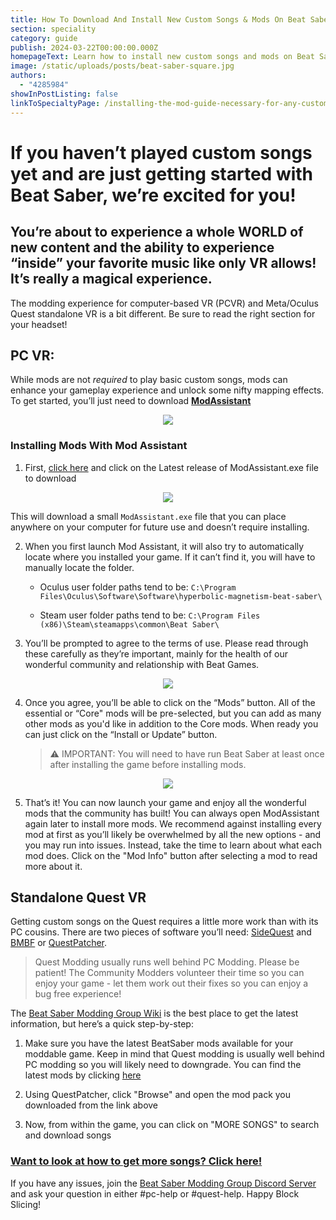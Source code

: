 ```yaml
---
title: How To Download And Install New Custom Songs & Mods On Beat Saber
section: speciality
category: guide
publish: 2024-03-22T00:00:00.000Z
homepageText: Learn how to install new custom songs and mods on Beat Saber with this guide!
image: /static/uploads/posts/beat-saber-square.jpg
authors:
  - "4285984"
showInPostListing: false
linkToSpecialtyPage: /installing-the-mod-guide-necessary-for-any-custom-songs
---
```


# If you haven’t played custom songs yet and are just getting started with Beat Saber, we’re excited for you!

## You’re about to experience a whole WORLD of new content and the ability to experience “inside” your favorite music like only VR allows! It’s really a magical experience.

The modding experience for computer-based VR (PCVR) and Meta/Oculus Quest standalone VR is a bit different. Be sure to read the right section for your headset!

## PC VR:

While mods are not _required_ to play basic custom songs, mods can enhance your gameplay experience and unlock some nifty mapping effects. To get started, you’ll just need to download [**ModAssistant**](https://github.com/bsmg/ModAssistant/releases)

<p align="center">
    <img src="/uploads/mod-assistant-mods.png">
</p>

### Installing Mods With Mod Assistant

1. First, [click here](https://github.com/bsmg/ModAssistant/releases) and click on the Latest release of ModAssistant.exe file to download

<p align="center">
    <img src="/uploads/mod-assistant-github.png">
</p>

This will download a small `ModAssistant.exe` file that you can place anywhere on your computer for future use and doesn’t require installing.

2. When you first launch Mod Assistant, it will also try to automatically locate where you installed your game. If it can’t find it, you will have to manually locate the folder.

   - Oculus user folder paths tend to be: `C:\Program Files\Oculus\Software\Software\hyperbolic-magnetism-beat-saber\`

   - Steam user folder paths tend to be: `C:\Program Files (x86)\Steam\steamapps\common\Beat Saber\`

3. You’ll be prompted to agree to the terms of use. Please read through these carefully as they’re important, mainly for the health of our wonderful community and relationship with Beat Games.

<p align="center">
    <img src="/uploads/mod-assistant-agreement.png">
</p>

4. Once you agree, you’ll be able to click on the “Mods” button. All of the essential or “Core" mods will be pre-selected, but you can add as many other mods as you'd like in addition to the Core mods. When ready you can just click on the “Install or Update” button.

   > ⚠️ IMPORTANT: You will need to have run Beat Saber at least once after installing the game before installing mods.

<p align="center">
    <img src="/uploads/mod-assistant-mods-install.png">
</p>

5. That’s it! You can now launch your game and enjoy all the wonderful mods that the community has built! You can always open ModAssistant again later to install more mods. We recommend against installing every mod at first as you’ll likely be overwhelmed by all the new options - and you may run into issues. Instead, take the time to learn about what each mod does. Click on the "Mod Info" button after selecting a mod to read more about it.

## Standalone Quest VR

Getting custom songs on the Quest requires a little more work than with its PC cousins. There are two pieces of software you’ll need: [SideQuest](https://sidequestvr.com/setup-howto) and [BMBF](https://bmbf.dev/stable) or [QuestPatcher](https://github.com/Lauriethefish/QuestPatcher/releases).

> Quest Modding usually runs well behind PC Modding. Please be patient! The Community Modders volunteer their time so you can enjoy your game - let them work out their fixes so you can enjoy a bug free experience!

The [Beat Saber Modding Group Wiki](https://bsmg.wiki/quest-modding.html#installing-songs) is the best place to get the latest information, but here’s a quick step-by-step:

1. Make sure you have the latest BeatSaber mods available for your moddable game. Keep in mind that Quest modding is usually well behind PC modding so you will likely need to downgrade. You can find the latest mods by clicking [here](https://computerelite.github.io/tools/Beat_Saber/questmods.html)

2. Using QuestPatcher, click "Browse" and open the mod pack you downloaded from the link above

3. Now, from within the game, you can click on "MORE SONGS" to search and download songs

### [Want to look at how to get more songs? Click here!](/getting-started/custom-songs)

If you have any issues, join the [Beat Saber Modding Group Discord Server](https://discord.gg/beatsabermods) and ask your question in either #pc-help or #quest-help. Happy Block Slicing!

